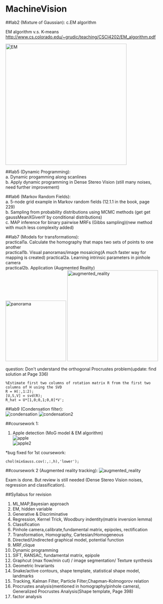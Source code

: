 MachineVision
=============


##lab2 (Mixture of Gaussian):
c.EM algorithm

EM algorithm v.s. K-means  
http://www.cs.colorado.edu/~grudic/teaching/CSCI4202/EM_algorithm.pdf  
<!-- ![EM](https://github.com/mincongzhang/MachineVision/raw/master/EMvsKMEANS.jpg) -->

<img src="https://github.com/mincongzhang/MachineVision/raw/master/EMvsKMEANS.jpg" alt="EM" title="EM" height="400"/>

##lab5 (Dynamic Programming):  
a. Dynamic progamming along scanlines  
b. Apply dynamic programming in Dense Stereo Vision
(still many noises, need further improvement)


##lab6 (Markov Random Fields):   
a. 5-node grid example in Markov random fields (12.1.1 in the book, page 229)  
b. Sampling from probability distributions using MCMC methods (get get gaussMeanXGivenY by conditional distributions)  
c. MAP inference for binary pairwise MRFs (Gibbs sampling)(new method with much less complexity added)

##lab7 (Models for transformations):  
practical1a. Calculate the homography that maps two sets of points to one another  
practical1b. Visual panoramas/image mosaicing(A much faster way for mapping is created)
practical2a. Learning intrinsic parameters in pinhole camera  
practical2b. Application (Augmented Reality)  
<img src="https://github.com/mincongzhang/MachineVision/raw/master/panorama.jpg" alt="panorama" title="panorama" height="200"/>
<img src="https://github.com/mincongzhang/MachineVision/raw/master/augmented_reality.jpg" alt="augmented_reality" title="augmented_reality" height="300"/>
<!-- ![lab7](https://github.com/mincongzhang/MachineVision/raw/master/panorama.jpg)
![lab7](https://github.com/mincongzhang/MachineVision/raw/master/augmented_reality.jpg)  
-->
question: Don't understand the orthogonal Procrustes problem(update: find solution at Page 336) 

    %Estimate first two columns of rotation matrix R from the first two columns of H using the SVD
    R = H(:,1:2);  
    [U,S,V] = svd(R);  
    R_hat = U*[1,0;0,1;0,0]*V';  

##lab9 (Condensation filter):  
![condensation](https://github.com/mincongzhang/MachineVision/raw/master/condensation.jpg)
![condensation2](https://github.com/mincongzhang/MachineVision/raw/master/condensation2.jpg)
  
##coursework 1:  
1. Apple detection (MoG model & EM algorithm)  
![apple](https://github.com/mincongzhang/MachineVision/raw/master/apple.jpg)  
![apple2](https://github.com/mincongzhang/MachineVision/raw/master/apple2.jpg)  

*bug fixed for 1st coursework: 

    chol(mixGauss.cov(:,:,h),'lower'); 

##coursework 2 (Augmented reality tracking):
![augmented_reality](https://github.com/mincongzhang/MachineVision/raw/master/augmented_reality.jpg)



Exam is done. But review is still needed (Dense Stereo Vision noises, regression and classification).

##Syllabus for revision
1.  ML,MAP,Bayesian approach   
2.  EM, hidden variable  
3.  Generative & Discriminative  
4.  Regression, Kernel Trick, Woodbury indentity(matrix inversion lemma)  
5.  Classification  
6.  Pinhole camera,calibrate,fundamental matrix, epipoles, rectification  
7.  Transformation, Homography, Cartesian/Homogeneous  
8.  Directed/Undirected graphical model, potential function  
9.  MRF,clique  
10. Dynamic programming  
11. SIFT, RANSAC, fundamental matrix, epipole  
12. Graphcut (max flow/min cut) / image segmentation/ Texture synthesis  
13. Geometric Invariants  
14. Snake/active contours, shape template, statistical shape model, landmarks  
15. Tracking, Kalman Filter, Particle Filter,Chapman-Kolmogorov relation  
16. Procrustes analysis(mentioned in homography/pinhole camera), Generalized Procrustes Analysis(Shape template, Page 398)  
17. factor analysis
